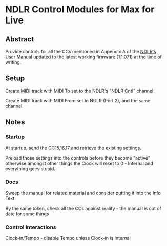 # NDLR Control Modules for Max for Live

## Abstract

Provide controls for all the CCs mentioned in Appendix A of the [NDLR's User
Manual](https://conductivelabs.com/wp-content/uploads/2020/02/The-NDLR-User-Manual-v1.7.pdf) updated to the latest working firmware (1.1.071) at the time of writing.

## Setup

Create MIDI track with MIDI To set to the NDLR's "NDLR Cntl" channel.

Create MIDI track with MIDI From set to NDLR (Port 2), and the same channel.

## Notes

### Startup

At startup, send the CC15,16,17 and retrieve the existing settings.

Preload those settings into the controls before they become "active" otherwise
amongst other things the Clock will reset to 0 - Internal and everything goes
stupid.

### Docs

Sweep the manual for related material and consider putting it into the Info Text

By the same token, check all the CCs against reality - the manual is out of date
for some things

### Control interactions

Clock-in/Tempo - disable Tempo unless Clock-in is Internal


